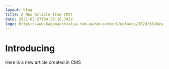 ```yaml
---
layout: blog
title: A New Article from CMS!
date: 2021-05-27T04:38:16.742Z
logo: https://www.kaganaustralia.com.au/wp-content/uploads/2020/10/New-Image.png
---
```

# Introducing

Here is a new article created in CMS
